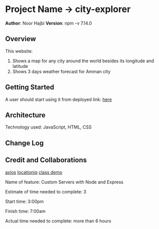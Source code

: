 # Project Name -> city-explorer
**Author**: Noor Hajbi
**Version**: npm -v
7.14.0
## Overview
This website:
1. Shows a map for any city around the world besides its longitude and latitude
2. Shows 3 days weather forecast for Amman city 
## Getting Started
A user should start using it from deployed link: 
[here](https://city-noor.netlify.app/)

## Architecture
Technology used:
JavaScript, HTML, CSS
<!-- Provide a detailed description of the application design. What technologies (languages, libraries, etc) you're using, and any other relevant design information. -->

## Change Log
<!--:

01-01-2001 4:59pm - Application now has a fully-functional express server, with a GET route for the location resource. -->

## Credit and Collaborations
[axios](https://www.npmjs.com/package/axios)
[locationiq](https://locationiq.com/docs#search-forward-geocoding)
[class demo](https://github.com/LTUC/amman-301d20-react/tree/master/class-07/demo)


Name of feature: Custom Servers with Node and Express

Estimate of time needed to complete: 3

Start time: 3:00pm

Finish time: 7:00am

Actual time needed to complete: more than 6 hours
